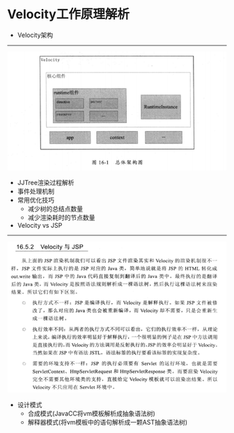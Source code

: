 # Velocity工作原理解析
+ Velocity架构
---
![velocity架构](pictures/velocity架构.png)
+ JJTree渲染过程解析
+ 事件处理机制
+ 常用优化技巧
	+ 减少树的总结点数量
	+ 减少渲染耗时的节点数量
+ Velocity vs JSP
---
![velocityVSjsp](pictures/velocityVSjsp.png)
+ 设计模式
	+ 合成模式(JavaCC将vm模板解析成抽象语法树)
	+ 解释器模式(将vm模板中的语句解析成一颗AST抽象语法树)